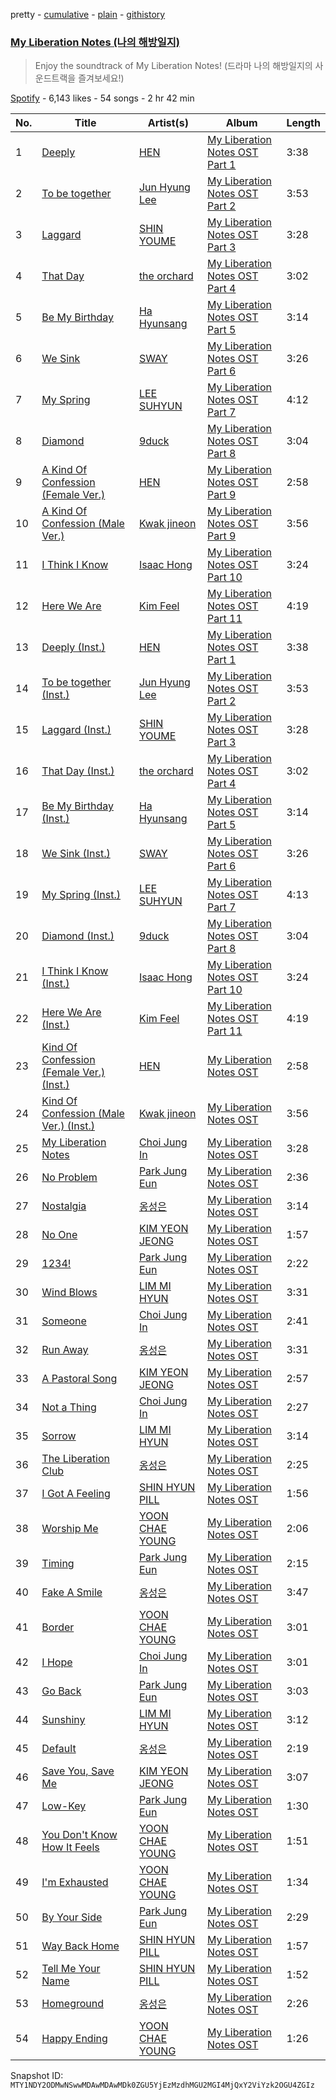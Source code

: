 pretty - [cumulative](/playlists/cumulative/37i9dQZF1DXd4LoztuhuiY.md) - [plain](/playlists/plain/37i9dQZF1DXd4LoztuhuiY) - [githistory](https://github.githistory.xyz/mackorone/spotify-playlist-archive/blob/main/playlists/plain/37i9dQZF1DXd4LoztuhuiY)

### [My Liberation Notes \(나의 해방일지\)](https://open.spotify.com/playlist/37i9dQZF1DXd4LoztuhuiY)

> Enjoy the soundtrack of My Liberation Notes! \(드라마 나의 해방일지의 사운드트랙을 즐겨보세요!\)

[Spotify](https://open.spotify.com/user/spotify) - 6,143 likes - 54 songs - 2 hr 42 min

| No. | Title | Artist(s) | Album | Length |
|---|---|---|---|---|
| 1 | [Deeply](https://open.spotify.com/track/43SfjbiRYF7jhZKNiFPCVG) | [HEN](https://open.spotify.com/artist/3Cit2bKhLzwUJPmP6jnXDC) | [My Liberation Notes OST Part 1](https://open.spotify.com/album/05gkwvfw8flLmPLx6rkmbJ) | 3:38 |
| 2 | [To be together](https://open.spotify.com/track/4xS2lHe3YAOgYO0XDicVMr) | [Jun Hyung Lee](https://open.spotify.com/artist/2e16jYQp62uFmY1W2Uror6) | [My Liberation Notes OST Part 2](https://open.spotify.com/album/4awtf4spRfq4reEe5CDn3r) | 3:53 |
| 3 | [Laggard](https://open.spotify.com/track/5aJ9DSaUu4Y5VEcgGTebO9) | [SHIN YOUME](https://open.spotify.com/artist/2xST7A5VgPIcA7u5F8alGE) | [My Liberation Notes OST Part 3](https://open.spotify.com/album/4owVl5lSW1wYKDwVAxR4hh) | 3:28 |
| 4 | [That Day](https://open.spotify.com/track/2PRAXIx89uLrMOqHObS4tb) | [the orchard](https://open.spotify.com/artist/6w8vEVxqF3ilGHbjTWgTKI) | [My Liberation Notes OST Part 4](https://open.spotify.com/album/6sPu6tsH64Dj3RMsUJJ8rZ) | 3:02 |
| 5 | [Be My Birthday](https://open.spotify.com/track/1LMy3gmxy76ZXjoH39Q8NC) | [Ha Hyunsang](https://open.spotify.com/artist/1jK4qH2wAXqF8v64zvaGRb) | [My Liberation Notes OST Part 5](https://open.spotify.com/album/7eO4p633l3G6FOu3NvNjuB) | 3:14 |
| 6 | [We Sink](https://open.spotify.com/track/5AADyLlMNyHMpUK901UB65) | [SWAY](https://open.spotify.com/artist/4G7fNrdlWLlzoaYqdZHale) | [My Liberation Notes OST Part 6](https://open.spotify.com/album/4ITq7ZmrmIRsvfGtpZKnj8) | 3:26 |
| 7 | [My Spring](https://open.spotify.com/track/01hBpZaHVwgAyxkuegRrS4) | [LEE SUHYUN](https://open.spotify.com/artist/6zfPiJgoaqNPHsW3fsUlBN) | [My Liberation Notes OST Part 7](https://open.spotify.com/album/4GxoEwxFNoMkDLbammppO8) | 4:12 |
| 8 | [Diamond](https://open.spotify.com/track/5ZmmsJEfOJu5b7JzsLsjFT) | [9duck](https://open.spotify.com/artist/5qGrtWZ90pILRYjvawmTro) | [My Liberation Notes OST Part 8](https://open.spotify.com/album/4TPylqoJdF8ELf8IwTrquV) | 3:04 |
| 9 | [A Kind Of Confession \(Female Ver.\)](https://open.spotify.com/track/2JulabkZjteUbO2oOawKXi) | [HEN](https://open.spotify.com/artist/3Cit2bKhLzwUJPmP6jnXDC) | [My Liberation Notes OST Part 9](https://open.spotify.com/album/19Ya0jFcV7U0opVyJqRHCV) | 2:58 |
| 10 | [A Kind Of Confession \(Male Ver.\)](https://open.spotify.com/track/5w1sW9Gr8fBBy82f21uF0s) | [Kwak jineon](https://open.spotify.com/artist/5NBDM7OpuuyUNtlLLxTYWD) | [My Liberation Notes OST Part 9](https://open.spotify.com/album/19Ya0jFcV7U0opVyJqRHCV) | 3:56 |
| 11 | [I Think I Know](https://open.spotify.com/track/4pL5tzAF9bgXIBjXVG5MjE) | [Isaac Hong](https://open.spotify.com/artist/4bST03NJ0YEysocK5AV1wB) | [My Liberation Notes OST Part 10](https://open.spotify.com/album/294GsETEHK2D4pm8O9KcnP) | 3:24 |
| 12 | [Here We Are](https://open.spotify.com/track/1ojMUMVW07SgOFXCiPEbsr) | [Kim Feel](https://open.spotify.com/artist/4EPYWwU4c8eG2GzD7MenUA) | [My Liberation Notes OST Part 11](https://open.spotify.com/album/44bjY6dv0qG7OghlaiGQ0A) | 4:19 |
| 13 | [Deeply \(Inst.\)](https://open.spotify.com/track/74Fvz84C8kP3qFxrOWUk1j) | [HEN](https://open.spotify.com/artist/3Cit2bKhLzwUJPmP6jnXDC) | [My Liberation Notes OST Part 1](https://open.spotify.com/album/05gkwvfw8flLmPLx6rkmbJ) | 3:38 |
| 14 | [To be together \(Inst.\)](https://open.spotify.com/track/6jgLkgZaZsqI4x1PD4zskq) | [Jun Hyung Lee](https://open.spotify.com/artist/2e16jYQp62uFmY1W2Uror6) | [My Liberation Notes OST Part 2](https://open.spotify.com/album/4awtf4spRfq4reEe5CDn3r) | 3:53 |
| 15 | [Laggard \(Inst.\)](https://open.spotify.com/track/0Qf4L4k49yjhqUPwhwGpsE) | [SHIN YOUME](https://open.spotify.com/artist/2xST7A5VgPIcA7u5F8alGE) | [My Liberation Notes OST Part 3](https://open.spotify.com/album/4owVl5lSW1wYKDwVAxR4hh) | 3:28 |
| 16 | [That Day \(Inst.\)](https://open.spotify.com/track/04hk0UIuZRaD4UdK9Llmnj) | [the orchard](https://open.spotify.com/artist/6w8vEVxqF3ilGHbjTWgTKI) | [My Liberation Notes OST Part 4](https://open.spotify.com/album/6sPu6tsH64Dj3RMsUJJ8rZ) | 3:02 |
| 17 | [Be My Birthday \(Inst.\)](https://open.spotify.com/track/7Mkt2BILldW6AM23BpH0ld) | [Ha Hyunsang](https://open.spotify.com/artist/1jK4qH2wAXqF8v64zvaGRb) | [My Liberation Notes OST Part 5](https://open.spotify.com/album/7eO4p633l3G6FOu3NvNjuB) | 3:14 |
| 18 | [We Sink \(Inst.\)](https://open.spotify.com/track/0TqZWgjQV6Vt1x2YsJqAbD) | [SWAY](https://open.spotify.com/artist/4G7fNrdlWLlzoaYqdZHale) | [My Liberation Notes OST Part 6](https://open.spotify.com/album/4ITq7ZmrmIRsvfGtpZKnj8) | 3:26 |
| 19 | [My Spring \(Inst.\)](https://open.spotify.com/track/3wu0OPkZ1xh0EMVvmTCqrO) | [LEE SUHYUN](https://open.spotify.com/artist/6zfPiJgoaqNPHsW3fsUlBN) | [My Liberation Notes OST Part 7](https://open.spotify.com/album/4GxoEwxFNoMkDLbammppO8) | 4:13 |
| 20 | [Diamond \(Inst.\)](https://open.spotify.com/track/6OIfJrlxajf9JPMyCafnCh) | [9duck](https://open.spotify.com/artist/5qGrtWZ90pILRYjvawmTro) | [My Liberation Notes OST Part 8](https://open.spotify.com/album/4TPylqoJdF8ELf8IwTrquV) | 3:04 |
| 21 | [I Think I Know \(Inst.\)](https://open.spotify.com/track/6Lu75sdDi17emdR55GleLL) | [Isaac Hong](https://open.spotify.com/artist/4bST03NJ0YEysocK5AV1wB) | [My Liberation Notes OST Part 10](https://open.spotify.com/album/294GsETEHK2D4pm8O9KcnP) | 3:24 |
| 22 | [Here We Are \(Inst.\)](https://open.spotify.com/track/6tcpKxDjXsUXypRzxPQYre) | [Kim Feel](https://open.spotify.com/artist/4EPYWwU4c8eG2GzD7MenUA) | [My Liberation Notes OST Part 11](https://open.spotify.com/album/44bjY6dv0qG7OghlaiGQ0A) | 4:19 |
| 23 | [Kind Of Confession \(Female Ver.\) \(Inst.\)](https://open.spotify.com/track/4QKysMfaQEXXUVZXkMFcuH) | [HEN](https://open.spotify.com/artist/3Cit2bKhLzwUJPmP6jnXDC) | [My Liberation Notes OST](https://open.spotify.com/album/41DOBN48kjQv9eDJj7C9xw) | 2:58 |
| 24 | [Kind Of Confession \(Male Ver.\) \(Inst.\)](https://open.spotify.com/track/0w3NqeBrtrZ0afIrgG5y5u) | [Kwak jineon](https://open.spotify.com/artist/5NBDM7OpuuyUNtlLLxTYWD) | [My Liberation Notes OST](https://open.spotify.com/album/41DOBN48kjQv9eDJj7C9xw) | 3:56 |
| 25 | [My Liberation Notes](https://open.spotify.com/track/1zADRXiR2KlqzdLsAtKi6s) | [Choi Jung In](https://open.spotify.com/artist/6VwjJA0ZHVAJNQuQxrE9NR) | [My Liberation Notes OST](https://open.spotify.com/album/41DOBN48kjQv9eDJj7C9xw) | 3:28 |
| 26 | [No Problem](https://open.spotify.com/track/3EucDVLOQMHbIMcpqkYb3q) | [Park Jung Eun](https://open.spotify.com/artist/6bZGVdgaRYOCpBdS8S6BMP) | [My Liberation Notes OST](https://open.spotify.com/album/41DOBN48kjQv9eDJj7C9xw) | 2:36 |
| 27 | [Nostalgia](https://open.spotify.com/track/5TpRoq71FEFJow6bs5rObS) | [옹성은](https://open.spotify.com/artist/4Lrfu5mYixpaBOQH1MwkQW) | [My Liberation Notes OST](https://open.spotify.com/album/41DOBN48kjQv9eDJj7C9xw) | 3:14 |
| 28 | [No One](https://open.spotify.com/track/3M4LF7w5wwI1vRbLBkDTgI) | [KIM YEON JEONG](https://open.spotify.com/artist/0ROyBtDdk14K7j5JK9YcZi) | [My Liberation Notes OST](https://open.spotify.com/album/41DOBN48kjQv9eDJj7C9xw) | 1:57 |
| 29 | [1234!](https://open.spotify.com/track/1Jdcmtk0DPneFAv8BuK07T) | [Park Jung Eun](https://open.spotify.com/artist/6bZGVdgaRYOCpBdS8S6BMP) | [My Liberation Notes OST](https://open.spotify.com/album/41DOBN48kjQv9eDJj7C9xw) | 2:22 |
| 30 | [Wind Blows](https://open.spotify.com/track/1XoVEuLjhpAO5osz1W558m) | [LIM MI HYUN](https://open.spotify.com/artist/3QkXZgt4386a2iwFcyO11R) | [My Liberation Notes OST](https://open.spotify.com/album/41DOBN48kjQv9eDJj7C9xw) | 3:31 |
| 31 | [Someone](https://open.spotify.com/track/3PwfHCw4bExubpejZtWjq2) | [Choi Jung In](https://open.spotify.com/artist/6VwjJA0ZHVAJNQuQxrE9NR) | [My Liberation Notes OST](https://open.spotify.com/album/41DOBN48kjQv9eDJj7C9xw) | 2:41 |
| 32 | [Run Away](https://open.spotify.com/track/1K30RaOANLwcPjwzBOpLo7) | [옹성은](https://open.spotify.com/artist/4Lrfu5mYixpaBOQH1MwkQW) | [My Liberation Notes OST](https://open.spotify.com/album/41DOBN48kjQv9eDJj7C9xw) | 3:31 |
| 33 | [A Pastoral Song](https://open.spotify.com/track/3VUBY1wqMF0GVcjfXJ81tH) | [KIM YEON JEONG](https://open.spotify.com/artist/0ROyBtDdk14K7j5JK9YcZi) | [My Liberation Notes OST](https://open.spotify.com/album/41DOBN48kjQv9eDJj7C9xw) | 2:57 |
| 34 | [Not a Thing](https://open.spotify.com/track/4lcaKVTxXU410f5JZUM5ZB) | [Choi Jung In](https://open.spotify.com/artist/6VwjJA0ZHVAJNQuQxrE9NR) | [My Liberation Notes OST](https://open.spotify.com/album/41DOBN48kjQv9eDJj7C9xw) | 2:27 |
| 35 | [Sorrow](https://open.spotify.com/track/0ZPpgtakaqbmW4NDf3HnSW) | [LIM MI HYUN](https://open.spotify.com/artist/3QkXZgt4386a2iwFcyO11R) | [My Liberation Notes OST](https://open.spotify.com/album/41DOBN48kjQv9eDJj7C9xw) | 3:14 |
| 36 | [The Liberation Club](https://open.spotify.com/track/3lhocbXIipaIj73gw62eU9) | [옹성은](https://open.spotify.com/artist/4Lrfu5mYixpaBOQH1MwkQW) | [My Liberation Notes OST](https://open.spotify.com/album/41DOBN48kjQv9eDJj7C9xw) | 2:25 |
| 37 | [I Got A Feeling](https://open.spotify.com/track/1vzi3faEszdqmSLTqyUDPT) | [SHIN HYUN PILL](https://open.spotify.com/artist/4YCwdmKppgtDkrS0c5rPE2) | [My Liberation Notes OST](https://open.spotify.com/album/41DOBN48kjQv9eDJj7C9xw) | 1:56 |
| 38 | [Worship Me](https://open.spotify.com/track/66ElK296sXKesjI0khAJk8) | [YOON CHAE YOUNG](https://open.spotify.com/artist/0smXYOAMSbrVwZlZzL4PHi) | [My Liberation Notes OST](https://open.spotify.com/album/41DOBN48kjQv9eDJj7C9xw) | 2:06 |
| 39 | [Timing](https://open.spotify.com/track/5W1ljocELoZb6aHXYySZE2) | [Park Jung Eun](https://open.spotify.com/artist/6bZGVdgaRYOCpBdS8S6BMP) | [My Liberation Notes OST](https://open.spotify.com/album/41DOBN48kjQv9eDJj7C9xw) | 2:15 |
| 40 | [Fake A Smile](https://open.spotify.com/track/10DlY6fnhTaWxdHf7rIFKA) | [옹성은](https://open.spotify.com/artist/4Lrfu5mYixpaBOQH1MwkQW) | [My Liberation Notes OST](https://open.spotify.com/album/41DOBN48kjQv9eDJj7C9xw) | 3:47 |
| 41 | [Border](https://open.spotify.com/track/56P7I6iY9mKsVKdCMBabay) | [YOON CHAE YOUNG](https://open.spotify.com/artist/0smXYOAMSbrVwZlZzL4PHi) | [My Liberation Notes OST](https://open.spotify.com/album/41DOBN48kjQv9eDJj7C9xw) | 3:01 |
| 42 | [I Hope](https://open.spotify.com/track/525mC5gAtNtdIc3kVPIeKB) | [Choi Jung In](https://open.spotify.com/artist/6VwjJA0ZHVAJNQuQxrE9NR) | [My Liberation Notes OST](https://open.spotify.com/album/41DOBN48kjQv9eDJj7C9xw) | 3:01 |
| 43 | [Go Back](https://open.spotify.com/track/3phEdscTqute4yrqRwl0nd) | [Park Jung Eun](https://open.spotify.com/artist/6bZGVdgaRYOCpBdS8S6BMP) | [My Liberation Notes OST](https://open.spotify.com/album/41DOBN48kjQv9eDJj7C9xw) | 3:03 |
| 44 | [Sunshiny](https://open.spotify.com/track/1yM3BSV25rbO7eoZa0Qqcq) | [LIM MI HYUN](https://open.spotify.com/artist/3QkXZgt4386a2iwFcyO11R) | [My Liberation Notes OST](https://open.spotify.com/album/41DOBN48kjQv9eDJj7C9xw) | 3:12 |
| 45 | [Default](https://open.spotify.com/track/1SWeAbtTPT3cAFrV14oc5H) | [옹성은](https://open.spotify.com/artist/4Lrfu5mYixpaBOQH1MwkQW) | [My Liberation Notes OST](https://open.spotify.com/album/41DOBN48kjQv9eDJj7C9xw) | 2:19 |
| 46 | [Save You, Save Me](https://open.spotify.com/track/1ZuUhGUUDVgEg8PrZKVNRN) | [KIM YEON JEONG](https://open.spotify.com/artist/0ROyBtDdk14K7j5JK9YcZi) | [My Liberation Notes OST](https://open.spotify.com/album/41DOBN48kjQv9eDJj7C9xw) | 3:07 |
| 47 | [Low\-Key](https://open.spotify.com/track/1xB804XqqHIkr1kYPS5Ct0) | [Park Jung Eun](https://open.spotify.com/artist/6bZGVdgaRYOCpBdS8S6BMP) | [My Liberation Notes OST](https://open.spotify.com/album/41DOBN48kjQv9eDJj7C9xw) | 1:30 |
| 48 | [You Don't Know How It Feels](https://open.spotify.com/track/6xe4oFTuLlqjSamteJeP4t) | [YOON CHAE YOUNG](https://open.spotify.com/artist/0smXYOAMSbrVwZlZzL4PHi) | [My Liberation Notes OST](https://open.spotify.com/album/41DOBN48kjQv9eDJj7C9xw) | 1:51 |
| 49 | [I'm Exhausted](https://open.spotify.com/track/1mxBTLBfWkzAqoEGoCdPep) | [YOON CHAE YOUNG](https://open.spotify.com/artist/0smXYOAMSbrVwZlZzL4PHi) | [My Liberation Notes OST](https://open.spotify.com/album/41DOBN48kjQv9eDJj7C9xw) | 1:34 |
| 50 | [By Your Side](https://open.spotify.com/track/2q4aiHMpz5rR4mUlswgBjU) | [Park Jung Eun](https://open.spotify.com/artist/6bZGVdgaRYOCpBdS8S6BMP) | [My Liberation Notes OST](https://open.spotify.com/album/41DOBN48kjQv9eDJj7C9xw) | 2:29 |
| 51 | [Way Back Home](https://open.spotify.com/track/1qcamjKBf9V2LsT8cJxcIO) | [SHIN HYUN PILL](https://open.spotify.com/artist/4YCwdmKppgtDkrS0c5rPE2) | [My Liberation Notes OST](https://open.spotify.com/album/41DOBN48kjQv9eDJj7C9xw) | 1:57 |
| 52 | [Tell Me Your Name](https://open.spotify.com/track/0y9PHBis48kjHkNdBKBOwl) | [SHIN HYUN PILL](https://open.spotify.com/artist/4YCwdmKppgtDkrS0c5rPE2) | [My Liberation Notes OST](https://open.spotify.com/album/41DOBN48kjQv9eDJj7C9xw) | 1:52 |
| 53 | [Homeground](https://open.spotify.com/track/3CgVQDDq902NtzGJRSQZ2Y) | [옹성은](https://open.spotify.com/artist/4Lrfu5mYixpaBOQH1MwkQW) | [My Liberation Notes OST](https://open.spotify.com/album/41DOBN48kjQv9eDJj7C9xw) | 2:26 |
| 54 | [Happy Ending](https://open.spotify.com/track/2Ya6w0aZbfzejyxKeAHZay) | [YOON CHAE YOUNG](https://open.spotify.com/artist/0smXYOAMSbrVwZlZzL4PHi) | [My Liberation Notes OST](https://open.spotify.com/album/41DOBN48kjQv9eDJj7C9xw) | 1:26 |

Snapshot ID: `MTY1NDY2ODMwNSwwMDAwMDAwMDk0ZGU5YjEzMzdhMGU2MGI4MjQxY2ViYzk2OGU4ZGIz`
